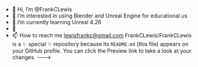 - 👋 Hi, I’m @FrankCLewis
- 👀 I’m interested in using Blender and Unreal Engine for educational us
- 🌱 I’m currently learning Unreal 4.26
- 💞️ 
- 📫 How to reach me lewisfrankc@gmail.com
FrankCLewis/FrankCLewis is a ✨ special ✨ repository because its `README.md` (this file) appears on your GitHub profile.
You can click the Preview link to take a look at your changes.
--->

